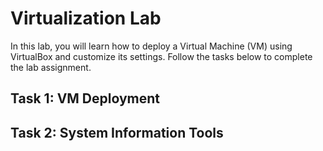 # Virtualization Lab

In this lab, you will learn how to deploy a Virtual Machine (VM) using VirtualBox and customize its settings. Follow the tasks below to complete the lab assignment.

## Task 1: VM Deployment

## Task 2: System Information Tools
